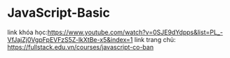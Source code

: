 # JavaScript-Basic

link khóa học:https://www.youtube.com/watch?v=0SJE9dYdpps&list=PL_-VfJajZj0VgpFpEVFzS5Z-lkXtBe-x5&index=1
link trang chủ: https://fullstack.edu.vn/courses/javascript-co-ban
